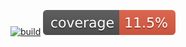 [![build](https://github.com/Adrianibarra97/ecommerce-practice-backend/actions/workflows/build.yml/badge.svg)](https://github.com/Adrianibarra97/ecommerce-practice-backend/actions/workflows/build.yml) ![Coverage](./.github/badges/jacoco.svg)